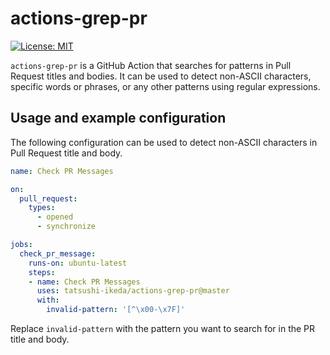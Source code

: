 # actions-grep-pr

[![License: MIT](https://img.shields.io/badge/License-MIT-yellow.svg)](https://opensource.org/licenses/MIT)

`actions-grep-pr` is a GitHub Action that searches for patterns in Pull Request titles and bodies.
It can be used to detect non-ASCII characters, specific words or phrases, or any other patterns using regular expressions.

## Usage and example configuration

The following configuration can be used to detect non-ASCII characters in Pull Request title and body.

```yml
name: Check PR Messages

on:
  pull_request:
    types:
      - opened
      - synchronize

jobs:
  check_pr_message:
    runs-on: ubuntu-latest
    steps:
    - name: Check PR Messages
      uses: tatsushi-ikeda/actions-grep-pr@master
      with:
        invalid-pattern: '[^\x00-\x7F]'
```

Replace `invalid-pattern` with the pattern you want to search for in the PR title and body.

